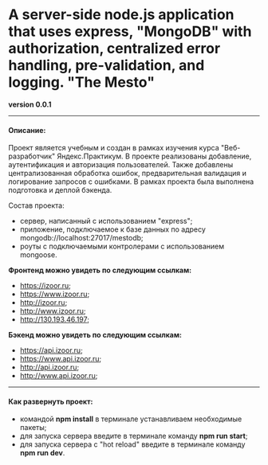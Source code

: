 # A server-side node.js application that uses express, "MongoDB" with authorization, centralized error handling, pre-validation, and logging. "The Mesto"

**version 0.0.1**

---

#### Описание:

Проект является учебным и создан в рамках изучения курса "Веб-разработчик" Яндекс.Практикум. В проекте реализованы добавление, аутентификация и авторизация пользователей. Также добавлены централизованная обработка ошибок, предварительная валидация и логирование запросов с ошибками. В рамках проекта была выполнена подготовка и деплой бэкенда.

Состав проекта:

- сервер, написанный с использованием "express";
- приложение, подключаемое к базе данных по адресу mongodb://localhost:27017/mestodb;
- роуты с подключаемыми контролерами с использованием mongoose.

**Фронтенд можно увидеть по следующим ссылкам:** 
- <https://izoor.ru>;
- <https://www.izoor.ru>;
- <http://izoor.ru>;
- <http://www.izoor.ru>;
- <http://130.193.46.197>;

**Бэкенд можно увидеть по следующим ссылкам:** 
- <https://api.izoor.ru>;
- <https://www.api.izoor.ru>;
- <http://api.izoor.ru>;
- <http://www.api.izoor.ru>;

---

#### Как развернуть проект:

- командой **npm install** в терминале устанавливаем необходимые пакеты;
- для запуска сервера введите в терминале команду **npm run start**;
- для запуска сервера с "hot reload" введите в терминале команду **npm run dev**.
